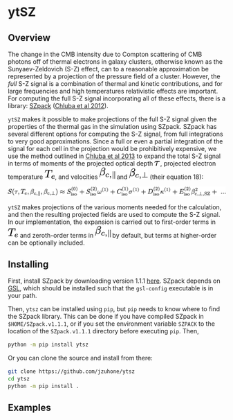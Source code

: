 # ytSZ

## Overview

The change in the CMB intensity due to Compton scattering of CMB
photons off of thermal electrons in galaxy clusters, otherwise known as the
Sunyaev-Zeldovich (S-Z) effect, can to a reasonable approximation be 
represented by a projection of the pressure field of a cluster. However, the 
*full* S-Z signal is a combination of thermal and kinetic
contributions, and for large frequencies and high temperatures
relativistic effects are important. For computing the full S-Z signal
incorporating all of these effects, there is a library:
[SZpack](http://www.jb.man.ac.uk/~jchluba/Science/SZpack/SZpack.html)
([Chluba et al 2012](http://adsabs.harvard.edu/abs/2012MNRAS.426..510C)).

`ytSZ` makes it possible to make projections of the full S-Z signal given the 
properties of the thermal gas in the simulation using SZpack. SZpack has 
several different options for computing the S-Z signal, from full
integrations to very good approximations. Since a full or even a
partial integration of the signal for each cell in the projection
would be prohibitively expensive, we use the method outlined in
[Chluba et al 2013](http://adsabs.harvard.edu/abs/2013MNRAS.430.3054C) to 
expand the total S-Z signal in terms of moments of the projected optical 
depth ![tau](images/tau.png), projected electron temperature 
![Te](images/te.png), and velocities ![beta_par](images/beta_par.png) and 
![beta_perp](images/beta_perp.png) (their equation 18):

![expansion](images/expansion.png)

`ytSZ` makes projections of the various moments needed for the
calculation, and then the resulting projected fields are used to
compute the S-Z signal. In our implementation, the expansion is carried out 
to first-order terms in ![Te](images/te.png) and zeroth-order terms in
![beta_par](images/beta_par.png) by default, but terms at higher-order can 
be optionally included.

## Installing

First, install SZpack by downloading version 1.1.1 
[here](https://www.cita.utoronto.ca/~jchluba/SZpack/_Downloads_/SZpack.v1.1.1.tar.gz).
SZpack depends on [GSL](https://www.gnu.org/software/gsl/), which should 
be installed such that the `gsl-config` executable is in your path. 

Then, `ytsz` can be installed using `pip`, but `pip` needs to know where to
find the SZpack library. This can be done if you have compiled SZpack in 
`$HOME/SZpack.v1.1.1`, or if you set the environment variable `SZPACK` to the 
location of the `SZpack.v1.1.1` directory before executing `pip`. Then, 

```bash
python -m pip install ytsz
```

Or you can clone the source and install from there:

```bash
git clone https://github.com/jzuhone/ytsz
cd ytsz
python -m pip install . 
```

## Examples



